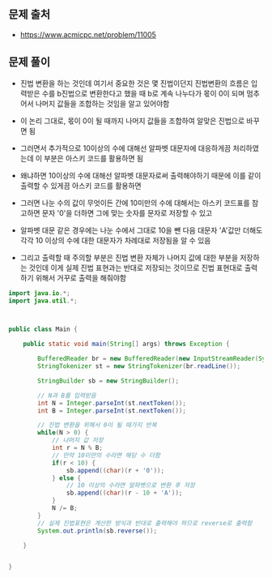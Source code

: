 ## 문제 출처
- https://www.acmicpc.net/problem/11005

## 문제 풀이
- 진법 변환을 하는 것인데 여기서 중요한 것은 몇 진법이던지 진법변환의 흐름은 입력받은 수를 b진법으로 변환한다고 했을 때 b로 계속 나누다가 몫이 0이 되며 멈추어서 나머지 값들을 조합하는 것임을 알고 있어야함

- 이 논리 그대로, 몫이 0이 될 때까지 나머지 값들을 조합하여 알맞은 진법으로 바꾸면 됨

- 그러면서 추가적으로 10이상의 수에 대해선 알파벳 대문자에 대응하게끔 처리하였는데 이 부분은 아스키 코드를 활용하면 됨

- 왜냐하면 10이상의 수에 대해선 알파벳 대문자로써 출력해야하기 때문에 이를 같이 출력할 수 있게끔 아스키 코드를 활용하면

- 그러면 나눈 수의 값이 무엇이든 간에 10미만의 수에 대해서는 아스키 코드표를 참고하면 문자 '0'을 더하면 그에 맞는 숫자를 문자로 저장할 수 있고

- 알파벳 대문 같은 경우에는 나눈 수에서 그대로 10을 뺀 다음 대문자 'A'값만 더해도 각각 10 이상의 수에 대한 대문자가 차례대로 저장됨을 알 수 있음

- 그리고 출력할 때 주의할 부분은 진법 변환 자체가 나머지 값에 대한 부분을 저장하는 것인데 이게 실제 진법 표현과는 반대로 저장되는 것이므로 진법 표현대로 출력하기 위해서 거꾸로 출력을 해줘야함

```java
import java.io.*;
import java.util.*;



public class Main {

    public static void main(String[] args) throws Exception {

        BufferedReader br = new BufferedReader(new InputStreamReader(System.in));
        StringTokenizer st = new StringTokenizer(br.readLine());

        StringBuilder sb = new StringBuilder();

        // N과 B를 입력받음
        int N = Integer.parseInt(st.nextToken());
        int B = Integer.parseInt(st.nextToken());

        // 진법 변환을 위해서 0이 될 때가지 반복
        while(N > 0) {
            // 나머지 값 저장
            int r = N % B;
            // 만약 10미만의 수라면 해당 수 더함
            if(r < 10) {
                sb.append((char)(r + '0'));
            } else {
                // 10 이상의 수라면 알파벳으로 변환 후 저장
                sb.append((char)(r - 10 + 'A'));
            }
            N /= B;
        }
        // 실제 진법표현은 계산한 방식과 반대로 출력해야 하므로 reverse로 출력함 
        System.out.println(sb.reverse());

    }


}
```